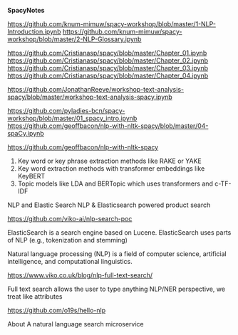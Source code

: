 **SpacyNotes**

https://github.com/knum-mimuw/spacy-workshop/blob/master/1-NLP-Introduction.ipynb
https://github.com/knum-mimuw/spacy-workshop/blob/master/2-NLP-Glossary.ipynb

https://github.com/Cristianasp/spacy/blob/master/Chapter_01.ipynb
https://github.com/Cristianasp/spacy/blob/master/Chapter_02.ipynb
https://github.com/Cristianasp/spacy/blob/master/Chapter_03.ipynb
https://github.com/Cristianasp/spacy/blob/master/Chapter_04.ipynb

https://github.com/JonathanReeve/workshop-text-analysis-spacy/blob/master/workshop-text-analysis-spacy.ipynb

https://github.com/pyladies-bcn/spacy-workshop/blob/master/01_spacy_intro.ipynb
https://github.com/geoffbacon/nlp-with-nltk-spacy/blob/master/04-spaCy.ipynb

https://github.com/geoffbacon/nlp-with-nltk-spacy

1. Key word or key phrase extraction methods like RAKE or YAKE
2. Key word extraction methods with transformer embeddings like KeyBERT
3. Topic models like LDA and BERTopic which uses transformers and c-TF-IDF

NLP and Elastic Search
NLP & Elasticsearch powered product search

https://github.com/viko-ai/nlp-search-poc

ElasticSearch is a search engine based on Lucene.
ElasticSearch uses parts of NLP (e.g., tokenization and stemming)

Natural language processing (NLP) is a field of computer science, artificial intelligence, and computational linguistics.

https://www.viko.co.uk/blog/nlp-full-text-search/

Full text search allows the user to type anything
NLP/NER perspective, we treat like attributes

https://github.com/o19s/hello-nlp

About A natural language search microservice
